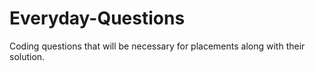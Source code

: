 # Everyday-Questions
Coding questions that will be necessary for placements along with their solution.
